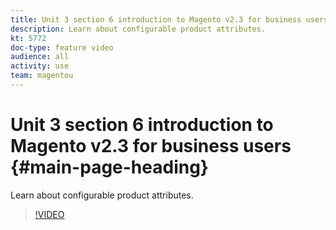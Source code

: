 ```yaml
---
title: Unit 3 section 6 introduction to Magento v2.3 for business users
description: Learn about configurable product attributes.
kt: 5772
doc-type: feature video
audience: all
activity: use
team: magentou
---
```


# Unit 3 section 6 introduction to Magento v2.3 for business users {#main-page-heading}

Learn about configurable product attributes.

>[!VIDEO](https://video.tv.adobe.com/v/35957)

